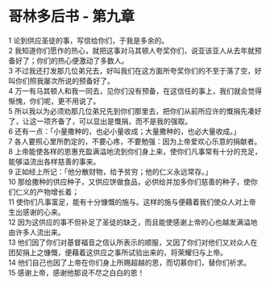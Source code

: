 # 哥林多后书 - 第九章
  
 1 论到供应圣徒的事，写信给你们，于我是多余的。  
 2 我知道你们愿作的热心，就把这事对马其顿人夸奖你们，说亚该亚人从去年就预备好了；你们的热心便激动了多数人。  
 3 不过我还打发那几位弟兄去，好叫我们在这方面所夸奖你们的不至于落了空，好叫你们照我屡次所说的预备好了。  
 4 万一有马其顿人和我一同去，见你们没有预备，在这信任的事上，我们就会觉得惭愧，你们呢，更不用说了。  
 5 所以我以为必须劝那几位弟兄先到你们那里去，把你们从前所应许的慨捐先凑好了，让这一项齐备了，可以显出是慨捐，而不是我的强取。  
 6 还有一点：「小量撒种的，也必小量收成；大量撒种的，也必大量收成。」  
 7 各人要照心里所酌定的，不要心疼，不要勉强：因为上帝爱欢心乐意的捐献者。  
 8 上帝能使各样的恩惠充盈满溢地流到你们身上来，使你们凡事常有十分的充足，能够溢流出各样慈善的事来。  
 9 正如经上所记：「他分散财物，给予贫穷；他的仁义永远常存。」  
 10 那给撒种的供应种子，又供应饼做食品，必供给并加多你们慈善的种子，使你们仁义的产物增长着；  
 11 使你们凡事富足，能有十分慷慨的施与。这样的施与便藉着我们使众人对上帝生出感谢的心来。  
 12 因为这供应的事不但补足了圣徒的缺乏，而且能使感谢上帝的心也越发满溢地由许多人流出来。  
 13 他们因了你们对基督福音之信认所表示的顺服，又因了你们对他们又对众人在团契捐上之慷慨，便藉着这供应之事所试验出来的，将荣耀归与上帝。  
 14 他们自己也因了上帝在你们身上所赐超越的恩，而切慕你们，替你们祈求。  
 15 感谢上帝，感谢他那说不尽之白白的恩！